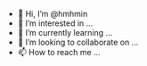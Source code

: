 - 👋 Hi, I’m @hmhmin
- 👀 I’m interested in ...
- 🌱 I’m currently learning ...
- 💞️ I’m looking to collaborate on ...
- 📫 How to reach me ...

<!---
hmhmin/hmhmin is a ✨ special ✨ repository because its `README.md` (this file) appears on your GitHub profile.
You can click the Preview link to take a look at your changes.
--->
